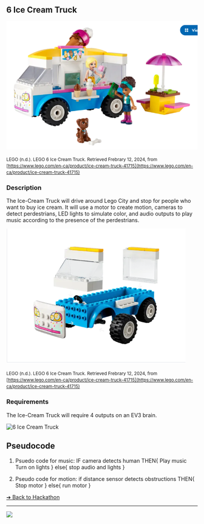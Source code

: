## 6 Ice Cream Truck

![6 Ice Cream Truck](images/IceCreamTruck.png)

<small>LEGO (n.d.). LEGO 6 Ice Cream Truck. Retrieved Frebrary 12, 2024, from [https://www.lego.com/en-ca/product/ice-cream-truck-41715](https://www.lego.com/en-ca/product/ice-cream-truck-41715)</small>

### Description

The Ice-Cream Truck will drive around Lego City and stop for people who want to buy ice cream. It will use a motor to create motion, cameras to detect perdestrians, LED lights to simulate color, and audio outputs to play music according to the presence of the perdestrians.

![6 Ice Cream Truck](images/IceCreamTruck2.png)

<small>LEGO (n.d.). LEGO 6 Ice Cream Truck. Retrieved Frebrary 12, 2024, from [https://www.lego.com/en-ca/product/ice-cream-truck-41715](https://www.lego.com/en-ca/product/ice-cream-truck-41715)</small>

### Requirements

The Ice-Cream Truck will require 4 outputs on an EV3 brain.

![6 Ice Cream Truck](images/SensorsAndMotors.png)

## Pseudocode

1) Psuedo code for music:
    IF camera detects human THEN{
        Play music
        Turn on lights
    }
    else{
        stop audio and lights
    }

2) Pseudo code for motion:
    if distance sensor detects obstructions THEN{
        Stop motor
    }
    else{
        run motor
    }

[&#10132; Back to Hackathon](/hackathon-set/)

---

<a href="https://brickmmo.com">
<img src="https://brickmmo.com/images/brickmmo-logo-horizontal.jpg" width="100">
</a>
